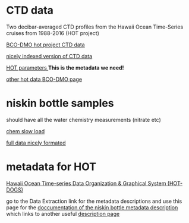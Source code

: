 # CTD data

Two decibar-averaged CTD profiles from the Hawaii Ocean Time-Series cruises from 1988-2016 (HOT project)

[BCO-DMO hot project CTD data](https://www.bco-dmo.org/dataset/3937)

[nicely indexed version of CTD data](http://dmoserv3.bco-dmo.org/jg/serv/BCO-DMO/HOT/ctd.brev0%7Bdir=dmoserv3.whoi.edu/jg/dir/BCO-DMO/HOT/,info=dmoserv3.bco-dmo.org/jg/info/BCO-DMO/HOT/ctd%7D)


[HOT parameters ](http://dmoserv3.bco-dmo.org/jg/info/BCO-DMO/HOT/ctd%7Bdir=dmoserv3.whoi.edu/jg/dir/BCO-DMO/HOT/,data=dmoserv3.bco-dmo.org:80/jg/serv/BCO-DMO/HOT/ctd.brev1%7D?parameters%20eq%201;2;3;4;5;6) **This is the metadata we need!**




[other hot data BCO-DMO page](https://www.bco-dmo.org/project/2101)


# niskin bottle samples

should have all the water chemistry measurements (nitrate etc)



[chem slow load](http://dmoserv3.bco-dmo.org/jg/serv/BCO-DMO/HOT/niskin.brev0%7Bdir=dmoserv3.whoi.edu/jg/dir/BCO-DMO/HOT/,info=dmoserv3.bco-dmo.org/jg/info/BCO-DMO/HOT/niskin%7D)

[full data nicely formated](http://dmoserv3.bco-dmo.org/jg/serv/BCO-DMO/HOT/niskin.flat1?parameters%20eq%201;2;3;4;5;6)


# metadata for HOT

[Hawaii Ocean Time-series Data Organization & Graphical System (HOT-DOGS)](http://hahana.soest.hawaii.edu/hot/hot-dogs/interface.html#)

go to the Data Extraction link for the metadata descriptions and use this page for the [doccumentation of the niskin bottle metadata description](http://dmoserv3.bco-dmo.org/jg/info/BCO-DMO/HOT/niskin%7Bdir=dmoserv3.whoi.edu/jg/dir/BCO-DMO/HOT/,data=dmoserv3.bco-dmo.org:80/jg/serv/BCO-DMO/HOT/niskin.brev0%7D?) which links to another useful [description page](https://datadocs.bco-dmo.org/docs/302/HOT/data_docs/3773/1/Readme.water.jgofs)
